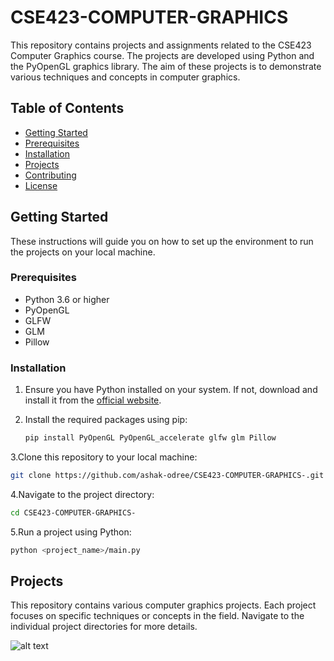 # CSE423-COMPUTER-GRAPHICS

This repository contains projects and assignments related to the CSE423 Computer Graphics course. The projects are developed using Python and the PyOpenGL graphics library. The aim of these projects is to demonstrate various techniques and concepts in computer graphics.

## Table of Contents

- [Getting Started](#getting-started)
- [Prerequisites](#prerequisites)
- [Installation](#installation)
- [Projects](#projects)
- [Contributing](#contributing)
- [License](#license)

## Getting Started

These instructions will guide you on how to set up the environment to run the projects on your local machine.

### Prerequisites

- Python 3.6 or higher
- PyOpenGL
- GLFW
- GLM
- Pillow

### Installation

1. Ensure you have Python installed on your system. If not, download and install it from the [official website](https://www.python.org/downloads/).

2. Install the required packages using pip:

   ```bash
   pip install PyOpenGL PyOpenGL_accelerate glfw glm Pillow
   
3.Clone this repository to your local machine:
   ```bash
   git clone https://github.com/ashak-odree/CSE423-COMPUTER-GRAPHICS-.git
```
4.Navigate to the project directory:
   ```bash
   cd CSE423-COMPUTER-GRAPHICS-
```
5.Run a project using Python:
   ```bash
   python <project_name>/main.py
```
## Projects

This repository contains various computer graphics projects. Each project focuses on specific techniques or concepts in the field. Navigate to the individual project directories for more details.

![alt text](https://github.com/ashak-odree/CSE423-COMPUTER-GRAPHICS-/blob/main/project/project%20picture.png "Optional title")
